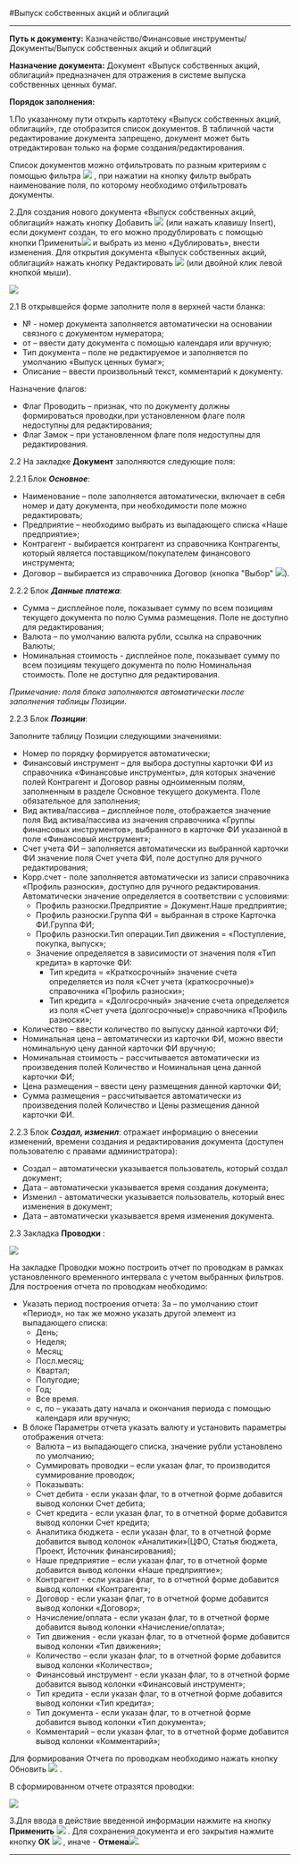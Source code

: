 ﻿#Выпуск собственных акций и облигаций

-----

**Путь к документу:** Казначейство/Финансовые инструменты/Документы/Выпуск собственных акций и облигаций
 
**Назначение документа:**  Документ «Выпуск собственных акций, облигаций» предназначен для отражения в системе выпуска собственных ценных бумаг.

**Порядок заполнения:**

1.По указанному пути открыть картотеку «Выпуск собственных акций, облигаций», где отобразится список документов. В табличной части редактирование документа запрещено, документ может быть отредактирован только на форме создания/редактирования.

Список документов можно отфильтровать по разным критериям с помощью фильтра ![](topic:.AddFiles.Btn_Filter.png) , при нажатии на кнопку фильтр выбрать наименование поля, по которому необходимо отфильтровать документы.

2.Для создания нового документа «Выпуск собственных акций, облигаций» нажать кнопку Добавить  ![](topic:.AddFiles.Btn_Add.png) (или нажать клавишу Insert), если документ создан, то его можно продублировать с помощью кнопки Применить![](topic:.AddFiles.Btn_OK.png)  и выбрать из меню «Дублировать», внести изменения. Для открытия документа «Выпуск собственных акций, облигаций»  нажать кнопку Редактировать ![](topic:.AddFiles.Btn_Edit.png) (или двойной клик левой кнопкой мыши).

![](topic:.AddFiles.Screenshot_1968.jpg)

2.1 В открывшейся форме заполните поля в верхней части бланка:

* № - номер документа заполняется автоматически на основании связного с документом нумератора;
* от – ввести дату документа с помощью календаря или вручную;
* Тип документа – поле не редактируемое и заполняется по умолчанию «Выпуск ценных бумаг»;
* Описание – ввести произвольный текст, комментарий к документу.

Назначение флагов:

* Флаг Проводить – признак, что по документу должны формироваться проводки,при установленном флаге поля недоступны для редактирования;
* Флаг Замок – при установленном флаге поля недоступны для редактирования.

2.2 На закладке **Документ** заполняются следующие поля:
 
2.2.1  Блок ***Основное***:

* Наименование – поле заполняется автоматически,  включает в себя номер и дату документа, при необходимости поле можно редактировать;
* Предприятие – необходимо выбрать из выпадающего списка «Наше предприятие»;
* Контрагент - выбирается контрагент из справочника Контрагенты, который является поставщиком/покупателем финансового инструмента;
* Договор – выбирается  из справочника Договор (кнопка  "Выбор" ![](topic:.AddFiles.Btn_select.png)).


2.2.2  Блок ***Данные платежа***:

* Сумма – дисплейное поле, показывает сумму по всем позициям текущего документа по полю Сумма размещения. Поле не доступно для редактирования;
* Валюта – по умолчанию валюта рубли, ссылка на справочник Валюты;
* Номинальная стоимость -  дисплейное поле, показывает сумму по всем позициям текущего документа по полю Номинальная стоимость. Поле не доступно для редактирования.

*Примечание: поля блока заполняются автоматически после заполнения таблицы Позиции*.

2.2.3  Блок ***Позиции***: 

Заполните таблицу Позиции следующими значениями:

* Номер по порядку формируется автоматически;
* Финансовый инструмент – для выбора доступны карточки ФИ из справочника «Финансовые инструменты», для которых значение полей Контрагент и Договор равны одноименным полям, заполненным в разделе Основное текущего документа. Поле обязательное для заполнения;
* Вид актива/пассива – дисплейное поле, отображается значение поля Вид актива/пассива из значения справочника «Группы финансовых инструментов», выбранного в карточке ФИ указанной в поле «Финансовый инструмент»;
* Счет учета ФИ – заполняется автоматически из выбранной карточки ФИ значение поля Счет учета ФИ, поле доступно для ручного редактирования;
* Корр.счет - поле заполняется автоматически из записи справочника «Профиль разноски», доступно для ручного редактирования. Автоматически значение определяется в соответствии  с условиями:
    *  Профиль разноски.Предприятие = Документ.Наше предприятие;
    * Профиль разноски.Группа ФИ = выбранная в строке Карточка ФИ.Группа ФИ;
    *  Профиль разноски.Тип операции.Тип движения = «Поступление, покупка, выпуск»;
    * Значение определяется в зависимости от значения поля «Тип кредита» в карточке ФИ:
      * Тип кредита = «Краткосрочный» значение счета определяется из поля «Счет учета (краткосрочные)» справочника «Профиль разноски»;
      * Тип кредита = «Долгосрочный» значение счета определяется из поля «Счет учета (долгосрочные)» справочника «Профиль разноски»;
* Количество – ввести количество по выпуску данной карточки ФИ;
* Номинальная цена – автоматически из карточки ФИ, можно ввести номинальную цену данной карточки ФИ вручную;
* Номинальная стоимость – рассчитывается автоматически из произведения полей Количество и Номинальная цена данной карточки ФИ;
* Цена размещения – ввести цену размещения данной карточки ФИ;
* Сумма размещения – рассчитывается автоматически из произведения полей Количество и Цены размещения данной карточки ФИ.


2.2.3  Блок ***Создал, изменил***:  отражает информацию о внесении изменений, времени создания и редактирования документа (доступен пользователю с правами администратора):

* Создал – автоматически указывается пользователь, который создал документ;
* Дата – автоматически указывается время создания документа;
* Изменил - автоматически указывается пользователь, который внес изменения в документ;
* Дата – автоматически указывается время изменения документа.


2.3 Закладка **Проводки** :

![](topic:.AddFiles.Screenshot_2034.jpg)

На закладке Проводки можно построить отчет по проводкам в рамках установленного временного интервала с учетом выбранных фильтров. Для построения отчета по проводкам необходимо:        
                                                                                                                                                                                                                                                                                                                
* Указать период построения отчета: За – по умолчанию стоит «Период», но так же можно указать другой элемент из выпадающего списка:
    * День;
    * Неделя;
    * Месяц;
    * Посл.месяц;
    * Квартал;
    * Полугодие;
    * Год;
    * Все время.
    * с, по  – указать дату начала и окончания периода с помощью календаря или вручную;
* В блоке Параметры отчета указать валюту и установить параметры отображения отчета:
    * Валюта – из выпадающего списка, значение рубли установлено по умолчанию;
    * Суммировать проводки – если указан флаг, то производится суммирование проводок;
    * Показывать:
     *  Счет дебита - если указан флаг, то в отчетной форме добавится вывод колонки Счет дебита;
     *  Счет кредита - если указан флаг, то в отчетной форме добавится вывод колонки Счет кредита;
     *  Аналитика бюджета - если указан флаг, то в отчетной форме добавится вывод колонок «Аналитики»(ЦФО, Статья бюджета, Проект, Источник финансирования);
     *  Наше предприятие – если указан флаг, то в отчетной форме добавится вывод колонки «Наше предприятие»;
     *  Контрагент - если указан флаг, то в отчетной форме добавится вывод колонки «Контрагент»;
     *  Договор - если указан флаг, то в отчетной форме добавится вывод колонки «Договор»;
     *  Начисление/оплата - если указан флаг, то в отчетной форме добавится вывод колонки «Начисление/оплата»;
     *  Тип движения - если указан флаг, то в отчетной форме добавится вывод колонки «Тип движения»;
     * Количество – если указан флаг, то в отчетной форме добавится вывод колонки «Количество»;
     * Финансовый инструмент - если указан флаг, то в отчетной форме добавится вывод колонки «Финансовый инструмент»;
     * Тип кредита - если указан флаг, то в отчетной форме добавится вывод колонки «Тип кредита»;
     * Тип документа - если указан флаг, то в отчетной форме добавится вывод колонки «Тип документа»;
     * Комментарий – если указан флаг, то в отчетной форме добавится вывод колонки «Комментарий»;

Для формирования Отчета по проводкам необходимо нажать кнопку Обновить ![](topic:.AddFiles.Btn_Refresh.png) .
 
В сформированном отчете отразятся проводки:

![](topic:.AddFiles.Screenshot_1969.jpg)

3.Для ввода в действие введенной информации нажмите на кнопку **Применить** ![](topic:.AddFiles.Btn_OK.png)  .
Для сохранения документа и его закрытия нажмите кнопку **ОК** ![](topic:.AddFiles.Btn_Post.png) , иначе  -  **Отмена**![](topic:.AddFiles.BtnCloseCancel.png).

------
